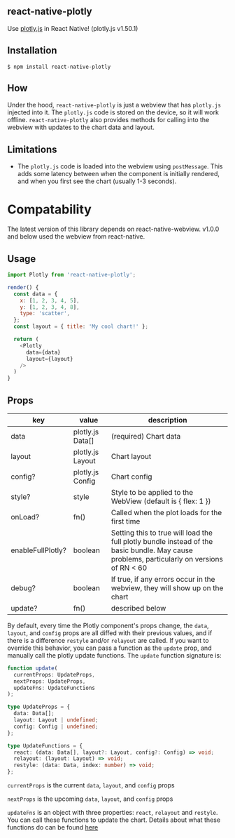 ## react-native-plotly

Use [plotly.js](https://plot.ly/javascript/) in React Native! (plotly.js v1.50.1)

## Installation

`$ npm install react-native-plotly`

## How

Under the hood, `react-native-plotly` is just a webview that has `plotly.js` injected into it. The `plotly.js` code is stored on the device, so it will work offline. `react-native-plotly` also provides methods for calling into the webview with updates to the chart data and layout.

## Limitations

- The `plotly.js` code is loaded into the webview using `postMessage`. This adds some latency between when the component is initially rendered, and when you first see the chart (usually 1-3 seconds).

# Compatability

The latest version of this library depends on react-native-webview. v1.0.0 and below used the webview from react-native.

## Usage

```js
import Plotly from 'react-native-plotly';

render() {
  const data = {
    x: [1, 2, 3, 4, 5],
    y: [1, 2, 3, 4, 8],
    type: 'scatter',
  };
  const layout = { title: 'My cool chart!' };

  return (
    <Plotly
      data={data}
      layout={layout}
    />
  )
}
```

## Props

| key               | value            | description                                                                                                                                |
| ----------------- | ---------------- | ------------------------------------------------------------------------------------------------------------------------------------------ |
| data              | plotly.js Data[] | (required) Chart data                                                                                                                      |
| layout            | plotly.js Layout | Chart layout                                                                                                                               |
| config?           | plotly.js Config | Chart config                                                                                                                               |
| style?            | style            | Style to be applied to the WebView (default is { flex: 1 })                                                                                |
| onLoad?           | fn()             | Called when the plot loads for the first time                                                                                              |
| enableFullPlotly? | boolean          | Setting this to true will load the full plotly bundle instead of the basic bundle. May cause problems, particularly on versions of RN < 60 |
| debug?            | boolean          | If true, if any errors occur in the webview, they will show up on the chart                                                                |
| update?           | fn()             | described below                                                                                                                            |

By default, every time the Plotly component's props change, the `data`, `layout`, and `config` props are all diffed with their previous values, and if there is a difference `restyle` and/or `relayout` are called.
If you want to override this behavior, you can pass a function as the `update` prop, and manually call the plotly update functions. The `update` function signature is:

```ts
function update(
  currentProps: UpdateProps,
  nextProps: UpdateProps,
  updateFns: UpdateFunctions
);

type UpdateProps = {
  data: Data[];
  layout: Layout | undefined;
  config: Config | undefined;
};

type UpdateFunctions = {
  react: (data: Data[], layout?: Layout, config?: Config) => void;
  relayout: (layout: Layout) => void;
  restyle: (data: Data, index: number) => void;
};
```

`currentProps` is the current `data`, `layout`, and `config` props

`nextProps` is the upcoming `data`, `layout`, and `config` props

`updateFns` is an object with three properties: `react`, `relayout` and `restyle`. You can call these functions to update the chart. Details about what these functions do can be found [here](https://plot.ly/javascript/plotlyjs-function-reference/)
